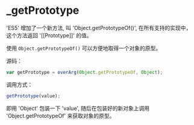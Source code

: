 # _getPrototype

'ES5' 增加了一个新方法, 叫 'Object.getPrototypeOf()', 在所有支持的实现中，这个方法返回 '[[Prototype]]' 的值。

使用 `Object.getPrototypeOf()` 可以方便地取得一个对象的原型。

源码：

```js
var getPrototype = overArg(Object.getPrototypeOf, Object);
```

调用方式：

```js
getPrototype(value);
```

即用 'Object' 包装一下 'value', 随后在包装好的新对象上调用 'Object.getPrototypeOf' 来获取对象的原型。
